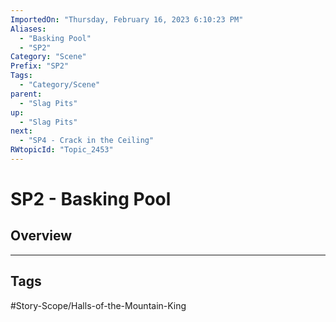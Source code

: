 ```yaml
---
ImportedOn: "Thursday, February 16, 2023 6:10:23 PM"
Aliases:
  - "Basking Pool"
  - "SP2"
Category: "Scene"
Prefix: "SP2"
Tags:
  - "Category/Scene"
parent:
  - "Slag Pits"
up:
  - "Slag Pits"
next:
  - "SP4 - Crack in the Ceiling"
RWtopicId: "Topic_2453"
---
```

# SP2 - Basking Pool
## Overview

---
## Tags
#Story-Scope/Halls-of-the-Mountain-King

